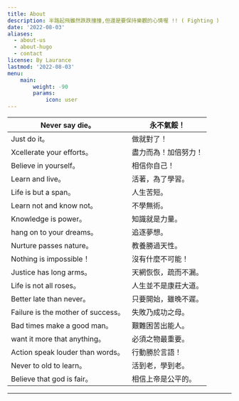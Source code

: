 ```yaml
---
title: About
description: 半路起飛雖然跌跌撞撞,但還是要保持樂觀的心情喔 !! ( Fighting )
date: '2022-08-03'
aliases:
  - about-us
  - about-hugo
  - contact
license: By Laurance 
lastmod: '2022-08-03'
menu:
    main: 
        weight: -90
        params:
            icon: user
---
```




|  Never say die。				                    | 永不氣餒！		      |
|  ---------------------------------------------    | ----------------------  |
|  Just do it。				                        | 做就對了！              |
|  Xcellerate your efforts。		                | 盡力而為！加倍努力！    |
|  Believe in yourself。			                | 相信你自己！            |
|  Learn and live。			                        | 活著，為了學習。        |
|  Life is but a span。			                    | 人生苦短。              |
|  Learn not and know not。		                    | 不學無術。              |
|  Knowledge is power。			                    | 知識就是力量。          |
|  hang on to your dreams。		                    | 追逐夢想。              |
|  Nurture passes nature。		                    | 教養勝過天性。          |
|  Nothing is impossible！			                | 沒有什麼不可能！        |
|  Justice has long arms。			                | 天網恢恢，疏而不漏。    |
|  Life is not all roses。			                | 人生並不是康莊大道。    |
|  Better late than never。		                    | 只要開始，雖晚不遲。    |
|  Failure is the mother of success。 	            | 失敗乃成功之母。        |
|  Bad times make a good man。		                | 艱難困苦出能人。        |
|  want it more that anything。		                | 必須之物最重要。        |
|  Action speak louder than words。	                | 行動勝於言語！          |
|  Never to old to learn。			                | 活到老，學到老。        |
|  Believe that god is fair。		                | 相信上帝是公平的。      |




***